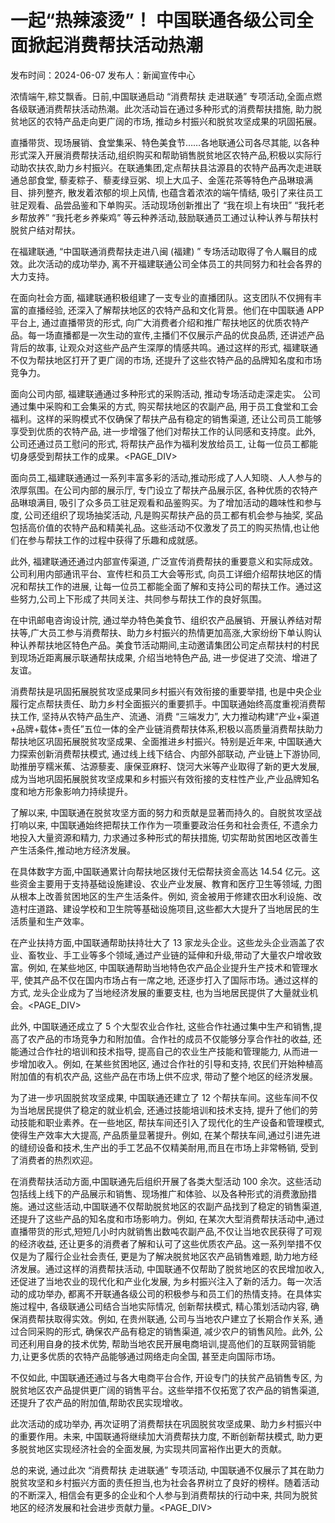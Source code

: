 # 一起“热辣滚烫”！ 中国联通各级公司全面掀起消费帮扶活动热潮

发布时间：2024-06-07 发布人：新闻宣传中心

浓情端午,粽艾飘香。日前,中国联通启动 “消费帮扶 走进联通” 专项活动,全面点燃各级联通消费帮扶活动热潮。此次活动旨在通过多种形式的消费帮扶措施, 助力脱贫地区的农特产品走向更广阔的市场, 推动乡村振兴和脱贫攻坚成果的巩固拓展。

直播带货、现场展销、食堂集采、特色美食节……各地联通公司各尽其能, 以各种形式深入开展消费帮扶活动,组织购买和帮助销售脱贫地区农特产品,积极以实际行动助农扶农,助力乡村振兴。在联通集团,定点帮扶县沽源县的农特产品再次走进联通总部食堂, 藜麦粽子、藜麦绿豆粥、坝上大瓜子、金莲花茶等特色产品琳琅满目、排列整齐, 散发着浓郁的坝上风情, 也蕴含着浓浓的端午情结, 吸引了来往员工驻足观看、品尝品鉴和下单购买。活动现场创新推出了 “我在坝上有块田” “我托老乡帮放养” “我托老乡养柴鸡” 等云种养活动,鼓励联通员工通过认种认养与帮扶村脱贫户结对帮扶。

在福建联通, “中国联通消费帮扶走进八闽 (福建) ” 专场活动取得了令人瞩目的成效。此次活动的成功举办, 离不开福建联通公司全体员工的共同努力和社会各界的大力支持。

在面向社会方面, 福建联通积极组建了一支专业的直播团队。这支团队不仅拥有丰富的直播经验, 还深入了解帮扶地区的农特产品和文化背景。他们在中国联通 APP 平台上, 通过直播带货的形式, 向广大消费者介绍和推广帮扶地区的优质农特产品。每一场直播都是一次生动的宣传,主播们不仅展示产品的优良品质, 还讲述产品背后的故事, 让观众对这些产品产生深厚的情感共鸣。通过这样的形式, 福建联通不仅为帮扶地区打开了更广阔的市场, 还提升了这些农特产品的品牌知名度和市场竞争力。

面向公司内部, 福建联通通过多种形式的采购活动, 推动专场活动走深走实。 公司通过集中采购和工会集采的方式, 购买帮扶地区的农副产品, 用于员工食堂和工会福利。这样的采购模式不仅确保了帮扶产品有稳定的销售渠道, 还让公司员工能够享受到优质的农特产品, 进一步增强了他们对帮扶工作的认同感和支持度。此外, 公司还通过员工慰问的形式, 将帮扶产品作为福利发放给员工, 让每一位员工都能切身感受到帮扶工作的成果。<PAGE_DIV> 

面向员工,福建联通通过一系列丰富多彩的活动,推动形成了人人知晓、人人参与的浓厚氛围。在公司内部的展示厅, 专门设立了帮扶产品展示区, 各种优质的农特产品琳琅满目, 吸引了众多员工驻足观看和品鉴购买。为了增加活动的趣味性和参与度, 公司还组织了现场抽奖活动, 凡是购买帮扶产品的员工都有机会参与抽奖, 奖品包括高价值的农特产品和精美礼品。这些活动不仅激发了员工的购买热情,也让他们在参与帮扶工作的过程中获得了乐趣和成就感。

此外, 福建联通还通过内部宣传渠道, 广泛宣传消费帮扶的重要意义和实际成效。公司利用内部通讯平台、宣传栏和员工大会等形式, 向员工详细介绍帮扶地区的情况和帮扶工作的进展, 让每一位员工都能全面了解和支持公司的帮扶工作。通过这些努力,公司上下形成了共同关注、共同参与帮扶工作的良好氛围。

在中讯邮电咨询设计院, 通过举办特色美食节、组织农产品展销、开展认养结对帮扶等,广大员工参与消费帮扶、助力乡村振兴的热情更加高涨,大家纷纷下单认购认种认养帮扶地区特色产品。美食节活动期间,主动邀请集团公司定点帮扶村的村民到现场近距离展示联通帮扶成果, 介绍当地特色产品, 进一步促进了交流、增进了友谊。

消费帮扶是巩固拓展脱贫攻坚成果同乡村振兴有效衔接的重要举措, 也是中央企业履行定点帮扶责任、助力乡村全面振兴的重要抓手。中国联通始终高度重视消费帮扶工作, 坚持从农特产品生产、流通、消费 “三端发力”, 大力推动构建“产业+渠道+品牌+载体+责任”五位一体的全产业链消费帮扶体系,积极以高质量消费帮扶助力帮扶地区巩固拓展脱贫攻坚成果、全面推进乡村振兴。特别是近年来, 中国联通大力探索创新消费帮扶模式, 通过线上线下结合、内部外部联动, 产业链上下游协同, 助推册亨糯米蕉、沽源藜麦、康保亚麻籽、饶河大米等产业取得了新的更大发展, 成为当地巩固拓展脱贫攻坚成果和乡村振兴有效衔接的支柱性产业,产业品牌知名度和地方形象影响力持续提升。

了解以来, 中国联通在脱贫攻坚方面的努力和贡献是显著而持久的。自脱贫攻坚战打响以来, 中国联通始终把帮扶工作作为一项重要政治任务和社会责任, 不遗余力地投入大量资源和精力, 力求通过多种形式的帮扶措施, 切实帮助贫困地区改善生产生活条件,推动地方经济发展。

在具体数字方面,中国联通累计向帮扶地区拨付无偿帮扶资金高达 14.54 亿元。这些资金主要用于支持基础设施建设、农业产业发展、教育和医疗卫生等领域, 力图从根本上改善贫困地区的生产生活条件。例如, 资金被用于修建农田水利设施、改造村庄道路、建设学校和卫生院等基础设施项目,这些都大大提升了当地居民的生活质量和生产效率。

在产业扶持方面,中国联通帮助扶持壮大了 13 家龙头企业。这些龙头企业涵盖了农业、畜牧业、手工业等多个领域,通过产业链的延伸和升级,带动了大量农户增收致富。例如, 在某些地区, 中国联通帮助当地特色农产品企业提升生产技术和管理水平, 使其产品不仅在国内市场占有一席之地, 还逐步打入了国际市场。通过这样的方式, 龙头企业成为了当地经济发展的重要支柱, 也为当地居民提供了大量就业机会。<PAGE_DIV> 

此外, 中国联通还成立了 5 个大型农业合作社, 这些合作社通过集中生产和销售,提高了农产品的市场竞争力和附加值。合作社的成员不仅能够分享合作社的收益, 还能通过合作社的培训和技术指导, 提高自己的农业生产技能和管理能力, 从而进一步增加收入。例如, 在某些贫困地区, 通过合作社的引导和支持, 农民们开始种植高附加值的有机农产品, 这些产品在市场上供不应求, 带动了整个地区的经济发展。

为了进一步巩固脱贫攻坚成果, 中国联通还建立了 12 个帮扶车间。这些车间不仅为当地居民提供了稳定的就业机会, 还通过技能培训和技术支持, 提升了他们的劳动技能和职业素养。在一些地区, 帮扶车间还引入了现代化的生产设备和管理模式, 使得生产效率大大提高, 产品质量显著提升。例如, 在某个帮扶车间,通过引进先进的缝纫设备和技术,生产出的手工艺品不仅精美耐用,而且在市场上非常畅销, 受到了消费者的热烈欢迎。

在消费帮扶活动方面,中国联通先后组织开展了各类大型活动 100 余次。这些活动包括线上线下的产品展示和销售、现场推广和体验、以及各种形式的消费激励措施。通过这些活动,中国联通不仅帮助脱贫地区的农副产品找到了稳定的销售渠道,还提升了这些产品的知名度和市场影响力。例如, 在某次大型消费帮扶活动中,通过直播带货的形式,短短几小时内就销售出数吨农副产品,不仅让当地农民获得了可观的经济收益, 还让更多的消费者了解和认可了这些优质农产品。这一系列举措不仅仅是为了履行企业社会责任, 更是为了解决脱贫地区农产品销售难题, 助力地方经济发展。通过这样的消费帮扶活动, 中国联通不仅帮助了脱贫地区的农民增加收入, 还促进了当地农业的现代化和产业化发展, 为乡村振兴注入了新的活力。每一次活动的成功举办, 都离不开联通各级公司的积极参与和员工们的热情支持。在具体实施过程中, 各级联通公司结合当地实际情况, 创新帮扶模式, 精心策划活动内容, 确保消费帮扶取得实效。例如, 在贵州联通, 公司与当地农户建立了长期合作关系, 通过合同采购的形式, 确保农产品有稳定的销售渠道, 减少农户的销售风险。此外, 公司还利用自身的技术优势, 帮助当地农民开展电商培训,提高他们的互联网营销能力,让更多优质的农特产品能够通过网络走向全国, 甚至走向国际市场。

不仅如此, 中国联通还通过与各大电商平台合作, 开设专门的扶贫产品销售专区, 为脱贫地区农产品提供更广阔的销售平台。这些举措不仅拓宽了农产品的销售渠道,还提升了农产品的附加值,帮助农民实现增收。

此次活动的成功举办, 再次证明了消费帮扶在巩固脱贫攻坚成果、助力乡村振兴中的重要作用。未来, 中国联通将继续加大消费帮扶力度, 不断创新帮扶模式, 助力更多脱贫地区实现经济社会的全面发展, 为实现共同富裕作出更大的贡献。

总的来说, 通过此次 “消费帮扶 走进联通” 专项活动, 中国联通不仅展示了其在助力脱贫攻坚和乡村振兴方面的责任担当,也为社会各界树立了良好的榜样。随着活动的不断深入, 相信会有更多的企业和个人参与到消费帮扶的行动中来, 共同为脱贫地区的经济发展和社会进步贡献力量。<PAGE_DIV> 